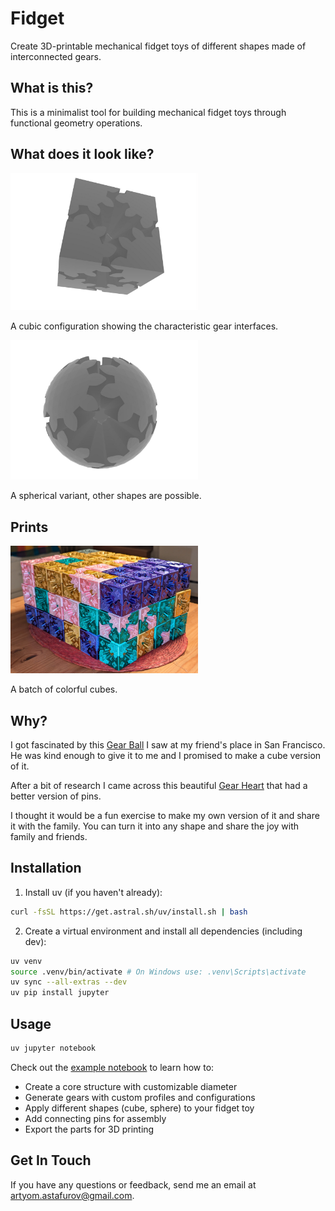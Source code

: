 # Fidget

Create 3D-printable mechanical fidget toys of different shapes made of interconnected gears.

## What is this?

This is a minimalist tool for building mechanical fidget toys through functional geometry operations.

## What does it look like?

<img src="./assets/cube.png" alt="Cube" width="300"/>

A cubic configuration showing the characteristic gear interfaces.

<img src="./assets/sphere.png" alt="Sphere" width="300"/>

A spherical variant, other shapes are possible.

## Prints

<img src="./assets/batch.jpg" alt="Batch of Cubes" width="300"/>

A batch of colorful cubes.

## Why?

I got fascinated by this [Gear Ball](https://thangs.com/designer/RuvenBals/3d-model/Gear%20Ball-1069853) I saw at my friend's place in San Francisco. He was kind enough to give it to me and I promised to make a cube version of it.

After a bit of research I came across this beautiful [Gear Heart](https://www.thingiverse.com/thing:243278) that had a better version of pins.

I thought it would be a fun exercise to make my own version of it and share it with the family. You can turn it into any shape and share the joy with family and friends.

## Installation

1. Install uv (if you haven't already):

```sh
curl -fsSL https://get.astral.sh/uv/install.sh | bash
```

2. Create a virtual environment and install all dependencies (including dev):

```sh
uv venv
source .venv/bin/activate # On Windows use: .venv\Scripts\activate
uv sync --all-extras --dev
uv pip install jupyter
```

## Usage

```sh
uv jupyter notebook
```

Check out the [example notebook](example.ipynb) to learn how to:
- Create a core structure with customizable diameter
- Generate gears with custom profiles and configurations
- Apply different shapes (cube, sphere) to your fidget toy
- Add connecting pins for assembly
- Export the parts for 3D printing


## Get In Touch

If you have any questions or feedback, send me an email at [artyom.astafurov@gmail.com](mailto:artyom.astafurov@gmail.com).
